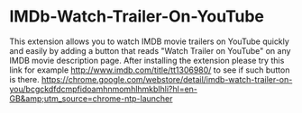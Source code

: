 IMDb-Watch-Trailer-On-YouTube
=============================

This extension allows you to watch IMDB movie trailers on YouTube quickly and easily by adding a button that reads "Watch Trailer on YouTube" on any IMDB movie description page. After installing the extension please try this link for example http://www.imdb.com/title/tt1306980/ to see if such button is there. https://chrome.google.com/webstore/detail/imdb-watch-trailer-on-you/bcgckdfdcmpfidoamhnmomhlhmkblhli?hl=en-GB&amp;utm_source=chrome-ntp-launcher